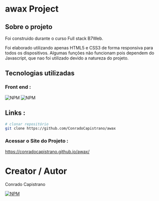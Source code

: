 # awax Project

## Sobre o projeto

Foi construido durante o curso Full stack B7Web. 

Foi elaborado utilizando apenas HTML5 e CSS3 de forma responsiva para todos os dispositivos.
Algumas funções não funcionam pois dependem do Javascript, que nao foi utilizado devido a natureza do projeto.

## Tecnologias utilizadas

### Front end : 
![NPM](https://img.shields.io/badge/HTML5-E34F26?style=for-the-badge&logo=html5&logoColor=white)
![NPM](https://img.shields.io/badge/CSS3-1572B6?style=for-the-badge&logo=css3&logoColor=white)

## Links :

```bash
# clonar repositório
git clone https://github.com/ConradoCapistrano/awax
```

### Acessar o Site do Projeto :
https://conradocapistrano.github.io/awax/


# Creator / Autor

Conrado Capistrano

[![NPM](https://img.shields.io/badge/LinkedIn-0077B5?style=for-the-badge&logo=linkedin&logoColor=white)](https://www.linkedin.com/in/conrado-capistrano88)
